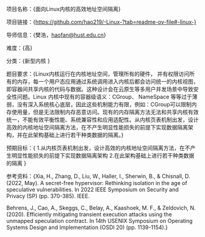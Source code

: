 项目名称：{面向Linux内核的高效地址空间隔离} 

项目链接：{https://github.com/hao219/-Linux-?tab=readme-ov-file#-linux-}

导师信息：{樊浩，haofan@hust.edu.cn}

难度：{高}

分类：{新型内核 }

题目要求：{Linux内核运行在内核地址空间，管理所有的硬件， 并有权限访问所有的内存，每一个用户态应用通过系统调用进入内核后都会访问统一的内核视图，即容器间共享内核的代码与数据。这种设计会在云原生等多用户并发场景中导致安全性问题。Linux 内核中现有的容器级语义：CGroup、 NameSpace 等等过于薄弱，没有深入系统核心底层，因此这些机制能力有限，例如：CGroup可以限制内存使用量，但是无法限制内存恶意访问。现有的内存隔离方法无法和共享内核有效统一，不能有效平衡性能、系统兼容性和应用适配性。从内核页表机制出发，设计高效的内核地址空间隔离方法，在不产生明显性能损失的前提下实现数据隔离架构，并在此架构基础上进行若干种类数据的隔离。}

预期目标：{
1.从内核页表机制出发，设计高效的内核地址空间隔离方法，在不产生明显性能损失的前提下实现数据隔离架构
2.在此架构基础上进行若干种类数据的隔离
}

参考资料：{Xia, H., Zhang, D., Liu, W., Haller, I., Sherwin, B., & Chisnall, D. (2022, May). A secret-free hypervisor: Rethinking isolation in the age of speculative vulnerabilities. In 2022 IEEE Symposium on Security and Privacy (SP) (pp. 370-385). IEEE.

Behrens, J., Cao, A., Skeggs, C., Belay, A., Kaashoek, M. F., & Zeldovich, N. (2020). Efficiently mitigating transient execution attacks using the unmapped speculation contract. In 14th USENIX Symposium on Operating Systems Design and Implementation (OSDI 20) (pp. 1139-1154).}

